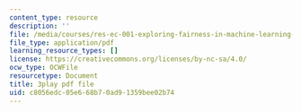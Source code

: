 ```yaml
---
content_type: resource
description: ''
file: /media/courses/res-ec-001-exploring-fairness-in-machine-learning-for-international-development-spring-2020/c8056edc05e668b70ad91359bee02b74_zrB6pocJSI8.pdf
file_type: application/pdf
learning_resource_types: []
license: https://creativecommons.org/licenses/by-nc-sa/4.0/
ocw_type: OCWFile
resourcetype: Document
title: 3play pdf file
uid: c8056edc-05e6-68b7-0ad9-1359bee02b74
---
```

